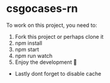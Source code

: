 # csgocases-rn
To work on this project, you need to:

1. Fork this project or perhaps clone it
2. npm install
3. npm start
4. npm run watch
5. Enjoy the development 🚀
- Lastly dont forget to disable cache
